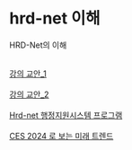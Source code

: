 # hrd-net 이해
HRD-Net의 이해

  <br>
   	<a href="https://drive.google.com/file/d/16SE3QMQJRY2pfODEDF9kKdaY8MsgQknA/view?usp=sharing" target="_blank">강의 교안_1 </a>
  <br> <br>
     	<a href="https://drive.google.com/file/d/1N6OwzBRDZyGIh-Un1MR8700MOaaL_4IW/view?usp=sharing" target="_blank">강의 교안_2 </a>
  <br> <br>
   	<a href="https://drive.google.com/file/d/169o_2GTGTeGq9BjTnIDyXXsLwZ4V7K3i/view?usp=sharing" target="_blank">Hrd-net 행정지원시스템 프로그램 </a>
  <br> <br> 
   <a href="https://drive.google.com/file/d/1rbbuYt1aZEa2fMwldd-0T5HNP7qGSoWr/view"_blank">CES 2024 로 보는 미래 트렌드</a>
